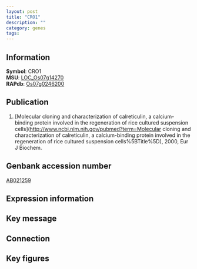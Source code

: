 ```yaml
---
layout: post
title: "CRO1"
description: ""
category: genes
tags: 
---
```


## Information
__Symbol__: CRO1  
__MSU__: [LOC_Os07g14270](http://rice.plantbiology.msu.edu/cgi-bin/ORF_infopage.cgi?orf=LOC_Os07g14270)  
__RAPdb__: [Os07g0246200](http://rapdb.dna.affrc.go.jp/viewer/gbrowse_details/irgsp1?name=Os07g0246200)  

## Publication
1. [Molecular cloning and characterization of calreticulin, a calcium-binding protein involved in the regeneration of rice cultured suspension cells](http://www.ncbi.nlm.nih.gov/pubmed?term=Molecular cloning and characterization of calreticulin, a calcium-binding protein involved in the regeneration of rice cultured suspension cells%5BTitle%5D), 2000, Eur J Biochem.

## Genbank accession number
[AB021259](http://www.ncbi.nlm.nih.gov/nuccore/AB021259)  

## Expression information

## Key message

## Connection

## Key figures


